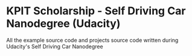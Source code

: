 # KPIT Scholarship - Self Driving Car Nanodegree (Udacity)

All the example source code and projects source code written during Udacity's Self Driving Car Nanodegree
